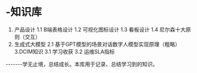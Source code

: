 # -知识库
1. 产品设计
  1.1 B端表格设计
  1.2 可视化图标设计
  1.3 看板设计
  1.4 尼尔森十大原则（交互）
2. 生成式大模型
  2.1 基于GPT模型的场景对话数字人模型实现原理（粗略）
3.DCIM知识
  3.1 学习收获
  3.2 运维SLA指标
   
-------学无止境，总结成长。本库用于记录、总结学习到的知识。
